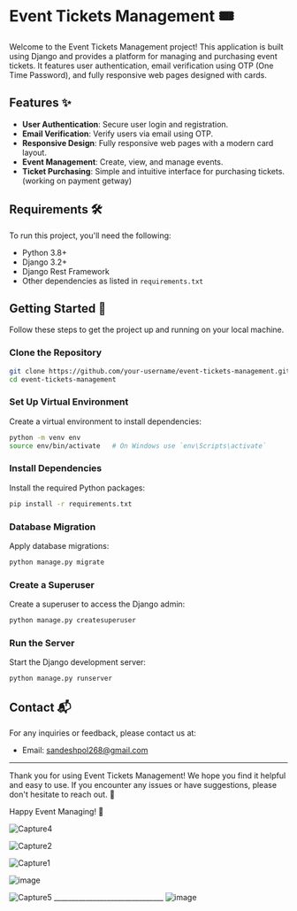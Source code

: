 # Event Tickets Management 🎟️

Welcome to the Event Tickets Management project! This application is built using Django and provides a platform for managing and purchasing event tickets. It features user authentication, email verification using OTP (One Time Password), and fully responsive web pages designed with cards.

## Features ✨

- **User Authentication**: Secure user login and registration.
- **Email Verification**: Verify users via email using OTP.
- **Responsive Design**: Fully responsive web pages with a modern card layout.
- **Event Management**: Create, view, and manage events.
- **Ticket Purchasing**: Simple and intuitive interface for purchasing tickets. (working on payment getway)

## Requirements 🛠️

To run this project, you'll need the following:

- Python 3.8+
- Django 3.2+
- Django Rest Framework
- Other dependencies as listed in `requirements.txt`

## Getting Started 🚀

Follow these steps to get the project up and running on your local machine.

### Clone the Repository

```bash
git clone https://github.com/your-username/event-tickets-management.git
cd event-tickets-management
```

### Set Up Virtual Environment

Create a virtual environment to install dependencies:

```bash
python -m venv env
source env/bin/activate   # On Windows use `env\Scripts\activate`
```

### Install Dependencies

Install the required Python packages:

```bash
pip install -r requirements.txt
```

### Database Migration

Apply database migrations:

```bash
python manage.py migrate
```

### Create a Superuser

Create a superuser to access the Django admin:

```bash
python manage.py createsuperuser
```

### Run the Server

Start the Django development server:

```bash
python manage.py runserver
```


## Contact 📬

For any inquiries or feedback, please contact us at:

- Email: sandeshpol268@gmail.com


---

Thank you for using Event Tickets Management! We hope you find it helpful and easy to use. If you encounter any issues or have suggestions, please don't hesitate to reach out. 🌟

Happy Event Managing! 🎉


![Capture4](https://github.com/Sandesh-Pol/Event-Management-Django/assets/135794224/879fa28e-cfe7-4737-a9a0-64c6202d74c8)


![Capture2](https://github.com/Sandesh-Pol/Event-Management-Django/assets/135794224/c6e206cb-f98d-4ae3-837b-c5731867ff84)


![Capture1](https://github.com/Sandesh-Pol/Event-Management-Django/assets/135794224/90cac42c-241b-4093-aa34-269aee508276)


![image](https://github.com/Sandesh-Pol/Event-Management-Django/assets/135794224/60aee517-7c3b-49fb-8416-e13e70cdd6b3)


![Capture5](https://github.com/Sandesh-Pol/Event-Management-Django/assets/135794224/245e84d6-5bc4-4cf3-970c-8a2dd9c72011) _______________________________ ![image](https://github.com/Sandesh-Pol/Event-Management-Django/assets/135794224/07915350-1cec-4846-9e6f-113ddfa99342)




